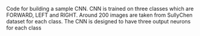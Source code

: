 Code for building a sample CNN. CNN is trained on three classes which are FORWARD, LEFT and RIGHT. Around 200 images are taken from SullyChen dataset for each class. The CNN is designed to have three output neurons for each class
